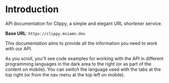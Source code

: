 # Introduction

API documentation for Clippy, a simple and elegant URL shortener service.

<aside>
    <strong>Base URL</strong>: <code>https://clippy.msiamn.dev</code>
</aside>

This documentation aims to provide all the information you need to work with our API.

<aside>As you scroll, you'll see code examples for working with the API in different programming languages in the dark area to the right (or as part of the content on mobile).
You can switch the language used with the tabs at the top right (or from the nav menu at the top left on mobile).</aside>

